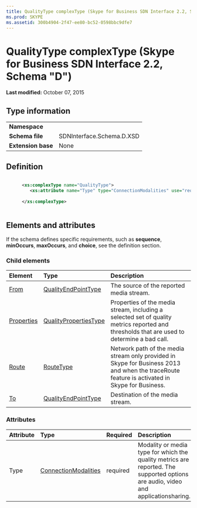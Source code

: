 ```yaml
---
title: QualityType complexType (Skype for Business SDN Interface 2.2, Schema "D")
ms.prod: SKYPE
ms.assetid: 300b4904-2f47-ee80-bc52-0598bbc9dfe7
---
```



# QualityType complexType (Skype for Business SDN Interface 2.2, Schema "D")

 **Last modified:** October 07, 2015
  
    
    


## Type information


|||
|:-----|:-----|
|**Namespace**||
|**Schema file**|SDNInterface.Schema.D.XSD |
|**Extension base**|None |
   

## Definition


```XML

      <xs:complexType name="QualityType">
         <xs:attribute name="Type" type="ConnectionModalities" use="required"/>
  
      </xs:complexType>
      
```


## Elements and attributes

If the schema defines specific requirements, such as **sequence**, **minOccurs**, **maxOccurs**, and **choice**, see the definition section. 
  
    
    

### Child elements



|**Element**|**Type**|**Description**|
|:-----|:-----|:-----|
| [From](from-element-qualitytype-complextype.md)| [QualityEndPointType](qualityendpointtype-complextype-1.md)|The source of the reported media stream. |
| [Properties](properties-element-qualitytype-complextype-1.md)| [QualityPropertiesType](qualitypropertiestype-complextype.md)|Properties of the media stream, including a selected set of quality metrics reported and thresholds that are used to determine a bad call. |
| [Route](route-element-qualitytype-complextype-1.md)| [RouteType](routetype-complextype-1.md)|Network path of the media stream only provided in Skype for Business 2013 and when the traceRoute feature is activated in Skype for Business. |
| [To](to-element-qualitytype-complextype.md)| [QualityEndPointType](qualityendpointtype-complextype-1.md)|Destination of the media stream. |
   

### Attributes



|**Attribute**|**Type**|**Required**|**Description**|**Possible values**|
|:-----|:-----|:-----|:-----|:-----|
|Type | [ConnectionModalities](connectionmodalities-simpletype.md)|required |Modality or media type for which the quality metrics are reported. The supported options are audio, video and applicationsharing. |Values of the ConnectionModalities type. |
   

